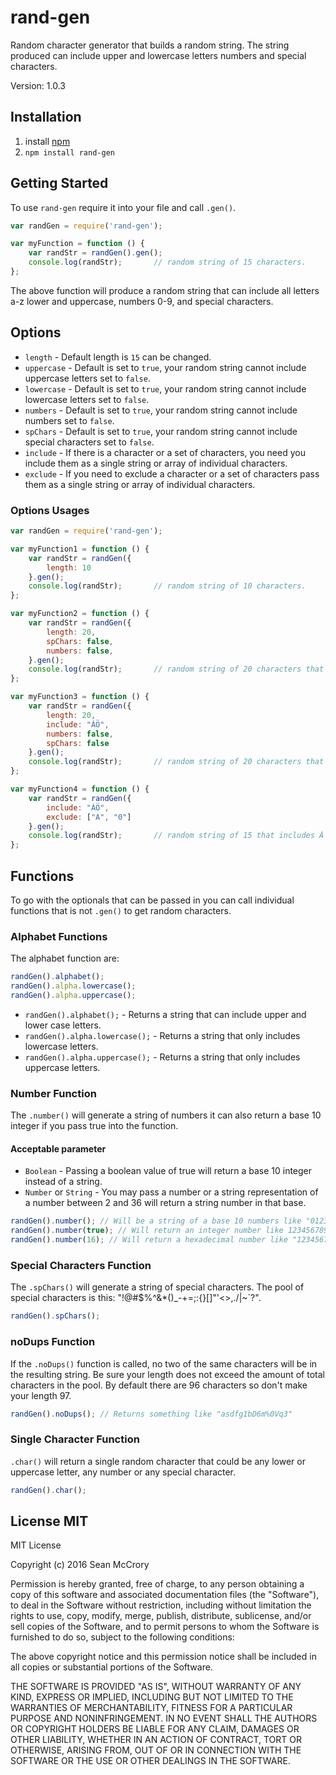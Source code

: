 # rand-gen
Random character generator that builds a random string. The string produced can include upper and lowercase letters numbers and special characters.

Version: 1.0.3

## Installation

1. install [npm][1]
2. `npm install rand-gen`

## Getting Started
To use `rand-gen` require it into your file and call `.gen()`.

``` js
var randGen = require('rand-gen');

var myFunction = function () {
    var randStr = randGen().gen();
    console.log(randStr);       // random string of 15 characters.
};
```
The above function will produce a random string that can include all letters a-z lower and uppercase, numbers 0-9, and special characters.

## Options

* `length` - Default length is `15` can be changed.
* `uppercase` - Default is set to `true`, your random string cannot include uppercase letters set to `false`.
* `lowercase` - Default is set to `true`, your random string cannot include lowercase letters set to `false`.
* `numbers` - Default is set to `true`, your random string cannot include numbers set to `false`.
* `spChars` - Default is set to `true`, your random string cannot include special characters set to `false`.
* `include` - If there is a character or a set of characters, you need you include them as a single string or array of individual characters.
* `exclude` - If you need to exclude a character or a set of characters pass them as a single string or array of individual characters.

### Options Usages
``` js
var randGen = require('rand-gen');

var myFunction1 = function () {
    var randStr = randGen({
        length: 10
    }.gen();
    console.log(randStr);       // random string of 10 characters.
};

var myFunction2 = function () {
    var randStr = randGen({
        length: 20,
        spChars: false,
        numbers: false,
    }.gen();
    console.log(randStr);       // random string of 20 characters that will not have special characters or numbers.
};

var myFunction3 = function () {
    var randStr = randGen({
        length: 20,
        include: "ȦÖ",
        numbers: false,
        spChars: false
    }.gen();
    console.log(randStr);       // random string of 20 characters that will not have special characters or numbers but includes Ȧ and Ö into the pool.
};

var myFunction4 = function () {
    var randStr = randGen({
        include: "ȦÖ",
        exclude: ["A", "0"]
    }.gen();
    console.log(randStr);       // random string of 15 that includes Ȧ and Ö into the pool but removes A and 0 as options.
};
```

## Functions
To go with the optionals that can be passed in you can call individual functions that is not `.gen()` to get random characters.

### Alphabet Functions

The alphabet function are:
``` js
randGen().alphabet();
randGen().alpha.lowercase();
randGen().alpha.uppercase();
```

* `randGen().alphabet();` - Returns a string that can include upper and lower case letters.
* `randGen().alpha.lowercase();` - Returns a string that only includes lowercase letters.
* `randGen().alpha.uppercase();` - Returns a string that only includes uppercase letters.

### Number Function

The `.number()` will generate a string of numbers it can also return a base 10 integer if you pass true into the function.
#### Acceptable parameter
* `Boolean` - Passing a boolean value of true will return a base 10 integer instead of a string.
* `Number` or `String` - You may pass a number or a string representation of a number between 2 and 36 will return a string number in that base.
``` js
randGen().number(); // Will be a string of a base 10 numbers like "012345678901234"
randGen().number(true); // Will return an integer number like 123456789012345
randGen().number(16); // Will return a hexadecimal number like "123456789abcdef"
```


### Special Characters Function
The `.spChars()` will generate a string of special characters. The pool of special characters is this: "!@#$%^&*()_-+=;:{}[]\"'<>,.\/|~`?".
``` js
randGen().spChars();
```

### noDups Function
If the `.noDups()` function is called, no two of the same characters will be in the resulting string. Be sure your length does not exceed the amount of total characters in the pool. By default there are 96 characters so don't make your length 97.
``` js
randGen().noDups(); // Returns something like "asdfg1bD6m%0Vq3"
```

### Single Character Function
`.char()` will return a single random character that could be any lower or uppercase letter, any number or any special character.
``` js
randGen().char();
```


[1]: http://npmjs.org

## License MIT

MIT License

Copyright (c) 2016 Sean McCrory

Permission is hereby granted, free of charge, to any person obtaining a copy
of this software and associated documentation files (the "Software"), to deal
in the Software without restriction, including without limitation the rights
to use, copy, modify, merge, publish, distribute, sublicense, and/or sell
copies of the Software, and to permit persons to whom the Software is
furnished to do so, subject to the following conditions:

The above copyright notice and this permission notice shall be included in all
copies or substantial portions of the Software.

THE SOFTWARE IS PROVIDED "AS IS", WITHOUT WARRANTY OF ANY KIND, EXPRESS OR
IMPLIED, INCLUDING BUT NOT LIMITED TO THE WARRANTIES OF MERCHANTABILITY,
FITNESS FOR A PARTICULAR PURPOSE AND NONINFRINGEMENT. IN NO EVENT SHALL THE
AUTHORS OR COPYRIGHT HOLDERS BE LIABLE FOR ANY CLAIM, DAMAGES OR OTHER
LIABILITY, WHETHER IN AN ACTION OF CONTRACT, TORT OR OTHERWISE, ARISING FROM,
OUT OF OR IN CONNECTION WITH THE SOFTWARE OR THE USE OR OTHER DEALINGS IN THE
SOFTWARE.

